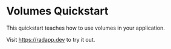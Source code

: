 # Volumes Quickstart

This quickstart teaches how to use volumes in your application.

Visit https://radapp.dev to try it out.
